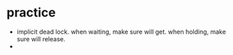 # 

# practice
- implicit dead lock. when waiting, make sure will get. when holding, make sure will release.
- 